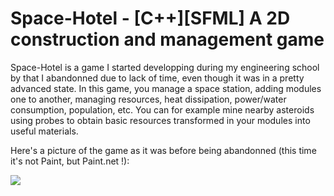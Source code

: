 # Space-Hotel - [C++][SFML] A 2D construction and management game

Space-Hotel is a game I started developping during my engineering school by that I abandonned due to lack of time, even though it was in a pretty advanced state. In this game, you manage a space station, adding modules one to another, managing resources, heat dissipation, power/water consumption, population, etc. You can for example mine nearby asteroids using probes to obtain basic resources transformed in your modules into useful materials.

Here's a picture of the game as it was before being abandonned (this time it's not Paint, but Paint.net !):

![](https://mpelegrin.hd.free.fr/images/videogames/screenshot-space-hotel.webp)
